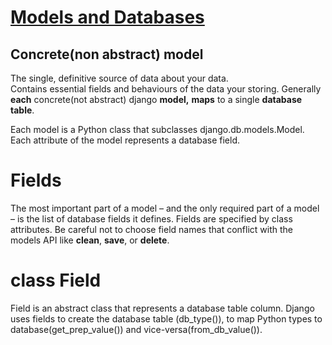 # [Models and Databases](https://docs.djangoproject.com/en/3.2/topics/db/)  

## Concrete(non abstract) model  
The single, definitive source of data about your data.  
Contains essential fields and behaviours of the data your storing.
Generally **each** concrete(not abstract) django **model,** **maps** to a single **database table**.

Each model is a Python class that subclasses django.db.models.Model.
Each attribute of the model represents a database field.


# Fields
The most important part of a model – and the only required part of a model – is the list of database fields it defines. Fields are specified by class attributes. Be careful not to choose field names that conflict with the models API like **clean**, **save**, or **delete**.

# class Field
Field is an abstract class that represents a database table column. Django uses fields to create the database table (db_type()), to map Python types to database(get_prep_value()) and vice-versa(from_db_value()).